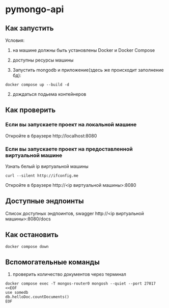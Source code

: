 # pymongo-api

## Как запустить

Условия:
1. на машине должны быть установлены Docker и Docker Compose
2. доступны ресурсы машины

1. Запустить mongodb и приложение(здесь же происходит заполнение бд):

```shell
docker compose up --build -d
```

2. дождаться подьема контейнеров

## Как проверить

### Если вы запускаете проект на локальной машине

Откройте в браузере http://localhost:8080

### Если вы запускаете проект на предоставленной виртуальной машине

Узнать белый ip виртуальной машины

```shell
curl --silent http://ifconfig.me
```

Откройте в браузере http://<ip виртуальной машины>:8080

## Доступные эндпоинты

Список доступных эндпоинтов, swagger http://<ip виртуальной машины>:8080/docs

## Как остановить

```shell
docker compose down
```

## Вспомогательные команды

1. проверить количество документов через терминал
```shell
docker compose exec -T mongos-router0 mongosh --quiet --port 27017 <<EOF
use somedb
db.helloDoc.countDocuments()
EOF
```
